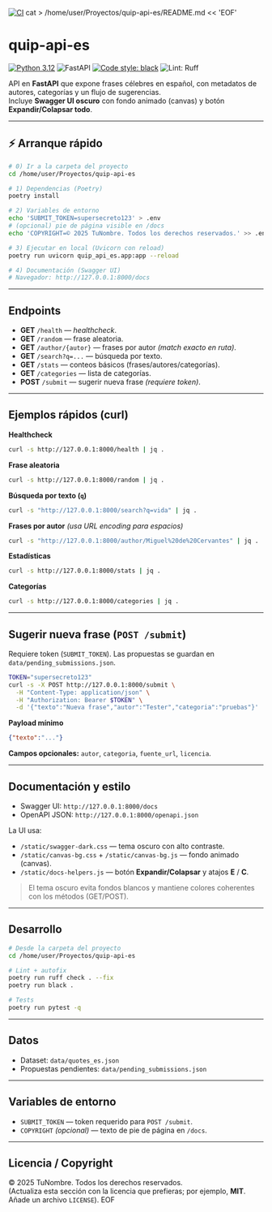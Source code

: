 [![CI](https://github.com/CoderDeltaLAN/quip-api-es/actions/workflows/ci.yml/badge.svg)](https://github.com/CoderDeltaLAN/quip-api-es/actions/workflows/ci.yml)
cat > /home/user/Proyectos/quip-api-es/README.md << 'EOF'
# quip-api-es

[![Python 3.12](https://img.shields.io/badge/python-3.12-blue)](#)
![FastAPI](https://img.shields.io/badge/FastAPI-dark?logo=fastapi&logoColor=white&color=0aa39a)
[![Code style: black](https://img.shields.io/badge/code%20style-black-000000.svg)](https://github.com/psf/black)
![Lint: Ruff](https://img.shields.io/badge/lint-ruff-46a2f1)

API en **FastAPI** que expone frases célebres en español, con metadatos de autores, categorías y un flujo de sugerencias.  
Incluye **Swagger UI oscuro** con fondo animado (canvas) y botón **Expandir/Colapsar todo**.

---

## ⚡ Arranque rápido

~~~bash
# 0) Ir a la carpeta del proyecto
cd /home/user/Proyectos/quip-api-es

# 1) Dependencias (Poetry)
poetry install

# 2) Variables de entorno
echo 'SUBMIT_TOKEN=supersecreto123' > .env
# (opcional) pie de página visible en /docs
echo 'COPYRIGHT=© 2025 TuNombre. Todos los derechos reservados.' >> .env

# 3) Ejecutar en local (Uvicorn con reload)
poetry run uvicorn quip_api_es.app:app --reload

# 4) Documentación (Swagger UI)
# Navegador: http://127.0.0.1:8000/docs
~~~

---

## Endpoints

- **GET** `/health` — *healthcheck*.
- **GET** `/random` — frase aleatoria.
- **GET** `/author/{autor}` — frases por autor *(match exacto en ruta)*.
- **GET** `/search?q=...` — búsqueda por texto.
- **GET** `/stats` — conteos básicos (frases/autores/categorías).
- **GET** `/categories` — lista de categorías.
- **POST** `/submit` — sugerir nueva frase *(requiere token)*.

---

## Ejemplos rápidos (curl)

**Healthcheck**
~~~bash
curl -s http://127.0.0.1:8000/health | jq .
~~~

**Frase aleatoria**
~~~bash
curl -s http://127.0.0.1:8000/random | jq .
~~~

**Búsqueda por texto (`q`)**
~~~bash
curl -s "http://127.0.0.1:8000/search?q=vida" | jq .
~~~

**Frases por autor** *(usa URL encoding para espacios)*
~~~bash
curl -s "http://127.0.0.1:8000/author/Miguel%20de%20Cervantes" | jq .
~~~

**Estadísticas**
~~~bash
curl -s http://127.0.0.1:8000/stats | jq .
~~~

**Categorías**
~~~bash
curl -s http://127.0.0.1:8000/categories | jq .
~~~

---

## Sugerir nueva frase (`POST /submit`)

Requiere token (`SUBMIT_TOKEN`). Las propuestas se guardan en `data/pending_submissions.json`.

~~~bash
TOKEN="supersecreto123"
curl -s -X POST http://127.0.0.1:8000/submit \
  -H "Content-Type: application/json" \
  -H "Authorization: Bearer $TOKEN" \
  -d '{"texto":"Nueva frase","autor":"Tester","categoria":"pruebas"}' | jq .
~~~

**Payload mínimo**
~~~json
{"texto":"..."}
~~~

**Campos opcionales:** `autor`, `categoria`, `fuente_url`, `licencia`.

---

## Documentación y estilo

- Swagger UI: `http://127.0.0.1:8000/docs`  
- OpenAPI JSON: `http://127.0.0.1:8000/openapi.json`

La UI usa:

- `/static/swagger-dark.css` — tema oscuro con alto contraste.  
- `/static/canvas-bg.css` + `/static/canvas-bg.js` — fondo animado (canvas).  
- `/static/docs-helpers.js` — botón **Expandir/Colapsar** y atajos **E** / **C**.

> El tema oscuro evita fondos blancos y mantiene colores coherentes con los métodos (GET/POST).

---

## Desarrollo

~~~bash
# Desde la carpeta del proyecto
cd /home/user/Proyectos/quip-api-es

# Lint + autofix
poetry run ruff check . --fix
poetry run black .

# Tests
poetry run pytest -q
~~~

---

## Datos

- Dataset: `data/quotes_es.json`  
- Propuestas pendientes: `data/pending_submissions.json`

---

## Variables de entorno

- `SUBMIT_TOKEN` — token requerido para `POST /submit`.  
- `COPYRIGHT` *(opcional)* — texto de pie de página en `/docs`.

---

## Licencia / Copyright

© 2025 TuNombre. Todos los derechos reservados.  
(Actualiza esta sección con la licencia que prefieras; por ejemplo, **MIT**. Añade un archivo `LICENSE`).
EOF
